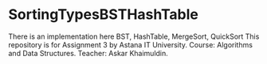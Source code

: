 # SortingTypesBSTHashTable
There is an implementation here BST, HashTable, MergeSort, QuickSort
This repository is for Assignment 3 by Astana IT University. 
Course: Algorithms and Data Structures. 
Teacher: Askar Khaimuldin.
